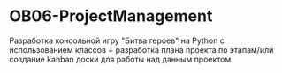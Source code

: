 # OB06-ProjectManagement
 Разработка консольной игру "Битва героев" на Python с использованием классов + разработка плана проекта по этапам/или создание kanban доски для работы над данным проектом

